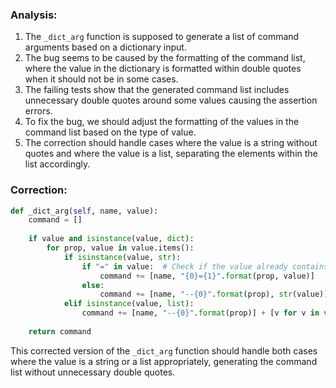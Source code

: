 ### Analysis:
1. The `_dict_arg` function is supposed to generate a list of command arguments based on a dictionary input.
2. The bug seems to be caused by the formatting of the command list, where the value in the dictionary is formatted within double quotes when it should not be in some cases.
3. The failing tests show that the generated command list includes unnecessary double quotes around some values causing the assertion errors.
4. To fix the bug, we should adjust the formatting of the values in the command list based on the type of value.
5. The correction should handle cases where the value is a string without quotes and where the value is a list, separating the elements within the list accordingly.

### Correction:
```python
def _dict_arg(self, name, value):
    command = []
    
    if value and isinstance(value, dict):
        for prop, value in value.items():
            if isinstance(value, str):
                if "=" in value:  # Check if the value already contains "="
                    command += [name, "{0}={1}".format(prop, value)]
                else:
                    command += [name, "--{0}".format(prop), str(value)]
            elif isinstance(value, list):
                command += [name, "--{0}".format(prop)] + [v for v in value if v]  # Filter out empty values
            
    return command
```

This corrected version of the `_dict_arg` function should handle both cases where the value is a string or a list appropriately, generating the command list without unnecessary double quotes.